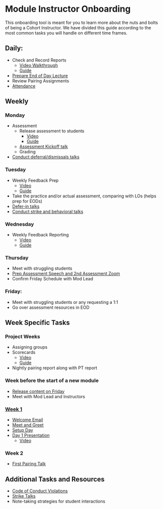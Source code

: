 # Module Instructor Onboarding
This onboarding tool is meant for you to learn more about the nuts and bolts of being a Cohort Instructor.
We have divided this guide according to the most common tasks you will handle on different time frames.

## Daily:
- Check and Record Reports
    - [Video Walkthrough](https://drive.google.com/file/d/13M4bZwuyI0rrYboyecdJuKKCL_Ax-q5f/view?usp=sharing)
    - [Guide](https://docs.google.com/document/d/1UCKSdlGsvQgS9eeQXfrZTzEKENwrkxVc_teEDy-DHgA/edit?usp=sharing)
- [Prepare End of Day Lecture](https://drive.google.com/drive/folders/1_IrXZaXeQRmLMysoHVqDmkBboIHKuzvq?usp=sharing)
- Review Pairing Assignments
- [Attendance](https://drive.google.com/drive/folders/1haxqHCwELELK1LUYrT3--lKyI6gN-4B8?usp=sharing)

## Weekly
### Monday
- Assessment
    - Release assessment to students
        - [Video](https://drive.google.com/file/d/13ZLIFt4YoWpw2cZaOvN0KD-xINwnsiIt/view?usp=sharing)
        - [Guide](https://docs.google.com/document/d/1vRGgoPQxYqmGZiYBVbzyx7Z6vPSZqbYApWjAp8DPbbA/edit?usp=sharing)
    - [Assessment Kickoff talk](https://docs.google.com/document/d/1jTDZpUC5fcKNtp0CPX_GPGTdFdhcc1ov3kFiuu6-HoA/edit?usp=sharing)
    - Grading
- [Conduct deferral/dismissals talks](https://docs.google.com/document/d/1YqzRq94F5-I_Z5TIucjSQ_z8WBK6Dd9a_1tb5a25xbg/edit)

### Tuesday
- Weekly Feedback Prep
    - [Video](https://drive.google.com/file/d/1g0g5GlKUBrOYnsJajiA0KKcOUtttI8rO/view?usp=sharing)
    - [Guide](https://docs.google.com/document/d/1_epmozsCWIzyYEuoUBeWnJJ3wnuP0zbQh2RLsc-1A0c/edit?usp=sharing)
- Take the practice and/or actual assessment, comparing with LOs (helps prep for EODs)
- [Defer-in talks](https://docs.google.com/document/d/1535oKtUUetipgQ-1EXdsUQTJWJgIVE0PFfYqlJb7Ims/edit?usp=sharing)
- [Conduct strike and behavioral talks](https://docs.google.com/document/d/1qepGvdL1i_rpEk9TWXy5_dDXOdrg42Hwlk9oFPF3QtU/edit)

### Wednesday
- Weekly Feedback Reporting
    - [Video](https://drive.google.com/file/d/1g0g5GlKUBrOYnsJajiA0KKcOUtttI8rO/view?usp=sharing)
    - [Guide](https://docs.google.com/document/d/1_epmozsCWIzyYEuoUBeWnJJ3wnuP0zbQh2RLsc-1A0c/edit?usp=sharing)

### Thursday
- Meet with struggling students
- [Prep Assessment Speech and 2nd Assessment Zoom](https://docs.google.com/document/u/0/d/1qtaOuaM9d_OMrICUl1NBzYhN9WOl0RiogxpHqlz9YlQ/edit)
- Confirm Friday Schedule with Mod Lead

### Friday:
- Meet with struggling students or any requesting a 1:1
- Go over assessment resources in EOD

## Week Specific Tasks
### Project Weeks
- Assigning groups
- Scorecards
    - [Video](https://drive.google.com/file/d/1DhX2v2Zk4xoEh254DJMIKpWWwuq0_eUN/view?usp=sharing)
    - [Guide](https://drive.google.com/file/d/1DhX2v2Zk4xoEh254DJMIKpWWwuq0_eUN/view?usp=sharing)
- Nightly pairing report along with PT report

### Week before the start of a new module
- [Release content on Friday](https://appacademyio.atlassian.net/wiki/spaces/IN/pages/1784938501/Add+Course+Content+in+AAO)
- Meet with Mod Lead and Instructors

### [Week 1](https://drive.google.com/file/d/1vnsnbvlfFMQe9206-V26mjNLGcF5WS20/view?usp=sharing)
- [Welcome Email](https://docs.google.com/document/d/1whi6GD_Yud2OVZ58VQW_vBAZ7GzRDS7_HyAJKtoT-sk/edit?usp=sharing)
- [Meet and Greet](https://docs.google.com/document/d/1GNEJTmiS0n_Q_UCznA9XO9YkZ-zesgTKJtjgRKr1kU8/edit?usp=sharing)
- [Setup Day](https://github.com/appacademy/unified-setup)
- [Day 1 Presentation](https://docs.google.com/presentation/d/1hAbNFDdHvEDgW6DN05auIcSWZZ2l4felgxElPYVnGfQ/edit?usp=sharing)
    - [Video](https://drive.google.com/file/d/171H_bJxkXrBqiw_RhTpJD1hIrshLKyNw/view?usp=sharing)

### Week 2
- [First Pairing Talk](https://docs.google.com/presentation/d/14slBPgJWBTEQScL3iB--LVV8Fw6hYZ__2vLrdfWh3sc/edit?usp=sharing)

## Additional Tasks and Resources
- [Code of Conduct Violations](https://docs.google.com/document/d/1L5jTuU4feY9ofPodfT0JRgeqv-wCAHMH8yv0oAiH8f8/edit)
- [Strike Talks](https://docs.google.com/document/d/1qepGvdL1i_rpEk9TWXy5_dDXOdrg42Hwlk9oFPF3QtU/edit)
- Note-taking strategies for student interactions